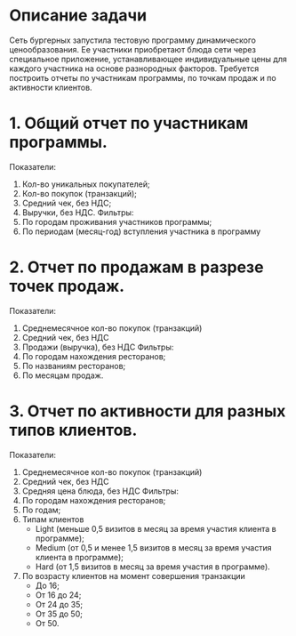 # Описание задачи
Сеть бургерных запустила тестовую программу динамического ценообразования. Ее участники приобретают блюда сети через специальное приложение, устанавливающее индивидуальные цены для каждого участника на основе разнородных факторов. Требуется построить отчеты по участникам программы, по точкам продаж и по активности клиентов.

# 1. Общий отчет по участникам программы.
Показатели:
1. Кол-во уникальных покупателей;
2. Кол-во покупок (транзакций);
3. Средний чек, без НДС;
4. Выручки, без НДС.
Фильтры:
1. По городам проживания участников программы;
2. По периодам (месяц-год) вступления участника в программу

# 2. Отчет по продажам в разрезе точек продаж.
Показатели:
1. Среднемесячное кол-во покупок (транзакций)
2. Средний чек, без НДС
3. Продажи (выручка), без НДС
Фильтры:
1. По городам нахождения ресторанов;
2. По названиям ресторанов;
3. По месяцам продаж.

# 3. Отчет по активности для разных типов клиентов.
Показатели:
1. Среднемесячное кол-во покупок (транзакций)
2. Средний чек, без НДС
3. Средняя цена блюда, без НДС
Фильтры:
1. По городам нахождения ресторанов;
2. По годам;
3. Типам клиентов
    - Light (меньше 0,5 визитов в месяц за время участия клиента в программе);
    - Medium (от 0,5 и менее 1,5 визитов в месяц за время участия клиента в программе);
    - Hard (от 1,5 визитов в месяц за время участия в программе).
4. По возрасту клиентов на момент совершения транзакции
    - До 16;
    - От 16 до 24;
    - От 24 до 35;
    - От 35 до 50;
    - От 50.
